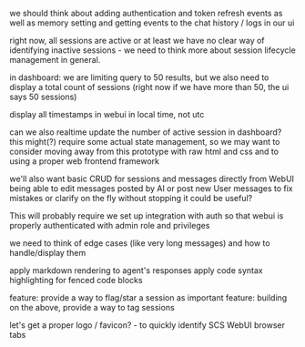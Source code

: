 we should think about adding authentication and token refresh events as well as memory setting and getting events to the chat history / logs in our ui

right now, all sessions are active or at least we have no clear way of identifying inactive sessions - we need to think more about session lifecycle management in general.

in dashboard: we are limiting query to 50 results, but we also need to display a total count of sessions (right now if we have more than 50, the ui says 50 sessions)

display all timestamps in webui in local time, not utc

can we also realtime update the number of active session in dashboard?
this might(?) require some actual state management, so we may want to consider moving away from this prototype with raw html and css and to using a proper web frontend framework

we'll also want basic CRUD for sessions and messages directly from WebUI
being able to edit messages posted by AI or post new User messages to fix mistakes or clarify on the fly without stopping it could be useful?

This will probably require we set up integration with auth so that webui is properly authenticated with
admin role and privileges

we need to think of edge cases (like very long messages) and how to handle/display them

apply markdown rendering to agent's responses
apply code syntax highlighting for fenced code blocks

feature: provide a way to flag/star a session as important
feature: building on the above, provide a way to tag sessions

let's get a proper logo / favicon? - to quickly identify SCS WebUI browser tabs
